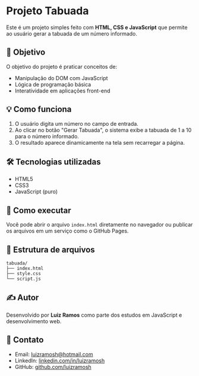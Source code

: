 # Projeto Tabuada

Este é um projeto simples feito com **HTML, CSS e JavaScript** que permite ao usuário gerar a tabuada de um número informado.

## 📌 Objetivo

O objetivo do projeto é praticar conceitos de:
- Manipulação do DOM com JavaScript
- Lógica de programação básica
- Interatividade em aplicações front-end

## 💡 Como funciona

1. O usuário digita um número no campo de entrada.
2. Ao clicar no botão "Gerar Tabuada", o sistema exibe a tabuada de 1 a 10 para o número informado.
3. O resultado aparece dinamicamente na tela sem recarregar a página.

## 🛠 Tecnologias utilizadas

- HTML5
- CSS3
- JavaScript (puro)

## 🔧 Como executar

Você pode abrir o arquivo `index.html` diretamente no navegador ou publicar os arquivos em um serviço como o GitHub Pages.

## 📁 Estrutura de arquivos

```
tabuada/
├── index.html
├── style.css
└── script.js
```

## ✍️ Autor

Desenvolvido por **Luiz Ramos** como parte dos estudos em JavaScript e desenvolvimento web.
## 👤 Contato

- Email: luizramosh@hotmail.com  
- LinkedIn: [linkedin.com/in/luizramosh](https://linkedin.com/in/luizramosh)  
- GitHub: [github.com/luizramosh](https://github.com/luizramosh)

